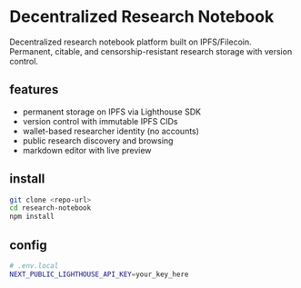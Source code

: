 
# Decentralized Research Notebook
Decentralized research notebook platform built on IPFS/Filecoin. Permanent, citable, and censorship-resistant research storage with version control.

## features

- permanent storage on IPFS via Lighthouse SDK
- version control with immutable IPFS CIDs
- wallet-based researcher identity (no accounts)
- public research discovery and browsing
- markdown editor with live preview

## install

```bash
git clone <repo-url>
cd research-notebook
npm install
```

## config

```bash
# .env.local
NEXT_PUBLIC_LIGHTHOUSE_API_KEY=your_key_here
```